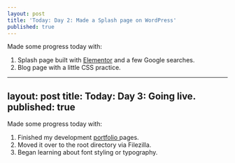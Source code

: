 ```yaml
---
layout: post
title: 'Today: Day 2: Made a Splash page on WordPress'
published: true
---
```


Made some progress today with:
1. Splash page built with <a href="https://www.elementor.com/">Elementor</a> and a few Google searches.
2. Blog page with a little CSS practice.

---
layout: post
title: Today: Day 3: Going live.
published: true
---

Made some progress today with:
1. Finished my development <a href="https://josephbalog.com/Portfolio/"> portfolio </a> pages.
2. Moved it over to the root directory via Filezilla.
3. Began learning about font styling or typography.

